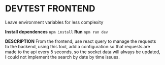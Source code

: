 # DEVTEST FRONTEND
Leave environment variables for less complexity

**Install dependences**
`npm install`
**Run**
`npm run dev`

**DESCRIPTION**
From the frontend, use react query to manage the requests to the backend, using this tool, add a configuration so that requests are made to the api every 5 seconds, so the socket data will always be updated, I could not implement the search by date by time issues.
